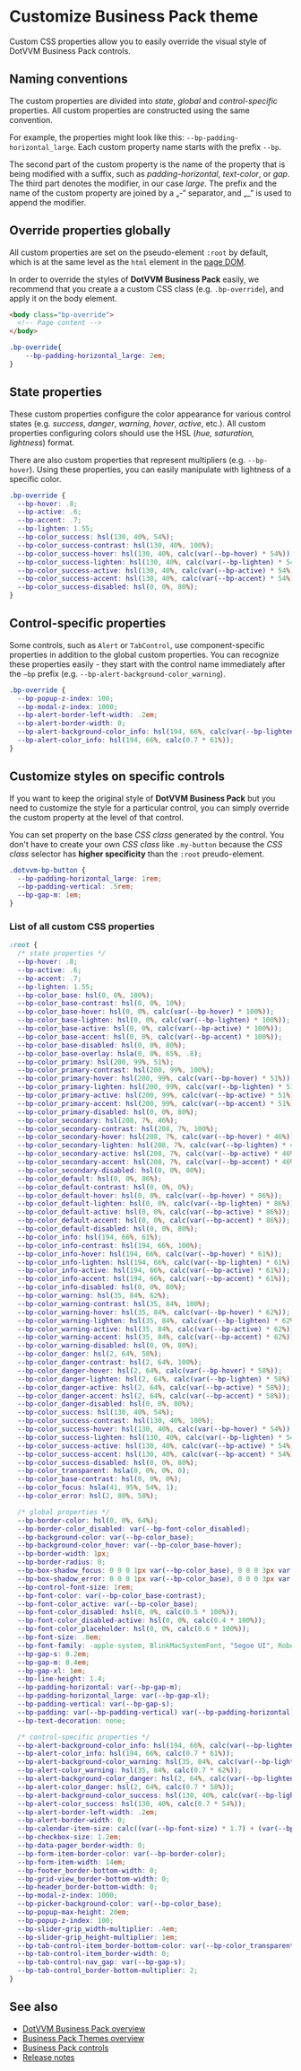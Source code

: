 # Customize Business Pack theme

Custom CSS properties allow you to easily override the visual style of DotVVM Business Pack controls.

## Naming conventions

The custom properties are divided into _state_, _global_ and _control-specific_ properties. All custom properties are constructed using the same convention. 

For example, the properties might look like this: `--bp-padding-horizontal_large`. Each custom property name starts with the prefix `--bp`. 

The second part of the custom property is the name of the property that is being modified with a suffix, such as _padding-horizontal_, _text-color_, or _gap_. The third part denotes the modifier, in our case _large_. The prefix and the name of the custom property are joined by a „-“ separator, and „_“ is used to append the modifier.

## Override properties globally

All custom properties are set on the pseudo-element `:root` by default, which is at the same level as the `html` element in the [page DOM](https://developer.mozilla.org/en-US/docs/Web/API/Document_Object_Model). 

In order to override the styles of **DotVVM Business Pack** easily, we recommend that you create a a custom CSS class (e.g. `.bp-override`), and apply it on the body element.

```HTML
<body class="bp-override">
  <!-- Page content -->
</body>
```

```CSS
.bp-override{
	--bp-padding-horizontal_large: 2em;
}
```

## State properties

These custom properties configure the color appearance for various control states (e.g. _success_, _danger_, _warning_, _hover_, _active_, etc.). All custom properties configuring colors should use the HSL (_hue, saturation, lightness_) format. 

There are also custom properties that represent multipliers (e.g. `--bp-hover`). Using these properties, you can easily manipulate with lightness of a specific color.

```CSS
.bp-override {
  --bp-hover: .8;
  --bp-active: .6;
  --bp-accent: .7;
  --bp-lighten: 1.55;
  --bp-color_success: hsl(130, 40%, 54%);
  --bp-color_success-contrast: hsl(130, 40%, 100%);
  --bp-color_success-hover: hsl(130, 40%, calc(var(--bp-hover) * 54%));
  --bp-color_success-lighten: hsl(130, 40%, calc(var(--bp-lighten) * 54%));
  --bp-color_success-active: hsl(130, 40%, calc(var(--bp-active) * 54%));
  --bp-color_success-accent: hsl(130, 40%, calc(var(--bp-accent) * 54%));
  --bp-color_success-disabled: hsl(0, 0%, 80%);
}
```

## Control-specific properties

Some controls, such as `Alert` or `TabControl`, use component-specific properties in addition to the global custom properties. You can recognize these properties easily - they start with the control name immediately after the `–bp` prefix (e.g. `--bp-alert-background-color_warning`).

```CSS
.bp-override {
  --bp-popup-z-index: 100;
  --bp-modal-z-index: 1000;
  --bp-alert-border-left-width: .2em;
  --bp-alert-border-width: 0;
  --bp-alert-background-color_info: hsl(194, 66%, calc(var(--bp-lighten) * 61%));
  --bp-alert-color_info: hsl(194, 66%, calc(0.7 * 61%));
}
```

## Customize styles on specific controls

If you want to keep the original style of **DotVVM Business Pack** but you need to customize the style for a particular control, you can simply override the custom property at the level of that control. 

You can set property on the base _CSS class_ generated by the control. You don't have to create your own _CSS class_ like `.my-button` because the _CSS class_ selector has **higher specificity** than the `:root` preudo-element.

```CSS
.dotvvm-bp-button {
  --bp-padding-horizontal_large: 1rem;
  --bp-padding-vertical: .5rem;
  --bp-gap-m: 1em;
}
```

### List of all custom CSS properties

```CSS
:root {
  /* state properties */
  --bp-hover: .8;
  --bp-active: .6;
  --bp-accent: .7;
  --bp-lighten: 1.55;
  --bp-color_base: hsl(0, 0%, 100%);
  --bp-color_base-contrast: hsl(0, 0%, 10%);
  --bp-color_base-hover: hsl(0, 0%, calc(var(--bp-hover) * 100%));
  --bp-color_base-lighten: hsl(0, 0%, calc(var(--bp-lighten) * 100%));
  --bp-color_base-active: hsl(0, 0%, calc(var(--bp-active) * 100%));
  --bp-color_base-accent: hsl(0, 0%, calc(var(--bp-accent) * 100%));
  --bp-color_base-disabled: hsl(0, 0%, 80%);
  --bp-color_base-overlay: hsla(0, 0%, 65%, .8);
  --bp-color_primary: hsl(200, 99%, 51%);
  --bp-color_primary-contrast: hsl(200, 99%, 100%);
  --bp-color_primary-hover: hsl(200, 99%, calc(var(--bp-hover) * 51%));
  --bp-color_primary-lighten: hsl(200, 99%, calc(var(--bp-lighten) * 51%));
  --bp-color_primary-active: hsl(200, 99%, calc(var(--bp-active) * 51%));
  --bp-color_primary-accent: hsl(200, 99%, calc(var(--bp-accent) * 51%));
  --bp-color_primary-disabled: hsl(0, 0%, 80%);
  --bp-color_secondary: hsl(208, 7%, 46%);
  --bp-color_secondary-contrast: hsl(208, 7%, 100%);
  --bp-color_secondary-hover: hsl(208, 7%, calc(var(--bp-hover) * 46%));
  --bp-color_secondary-lighten: hsl(208, 7%, calc(var(--bp-lighten) * 46%));
  --bp-color_secondary-active: hsl(208, 7%, calc(var(--bp-active) * 46%));
  --bp-color_secondary-accent: hsl(208, 7%, calc(var(--bp-accent) * 46%));
  --bp-color_secondary-disabled: hsl(0, 0%, 80%);
  --bp-color_default: hsl(0, 0%, 86%);
  --bp-color_default-contrast: hsl(0, 0%, 0%);
  --bp-color_default-hover: hsl(0, 0%, calc(var(--bp-hover) * 86%));
  --bp-color_default-lighten: hsl(0, 0%, calc(var(--bp-lighten) * 86%));
  --bp-color_default-active: hsl(0, 0%, calc(var(--bp-active) * 86%));
  --bp-color_default-accent: hsl(0, 0%, calc(var(--bp-accent) * 86%));
  --bp-color_default-disabled: hsl(0, 0%, 80%);
  --bp-color_info: hsl(194, 66%, 61%);
  --bp-color_info-contrast: hsl(194, 66%, 100%);
  --bp-color_info-hover: hsl(194, 66%, calc(var(--bp-hover) * 61%));
  --bp-color_info-lighten: hsl(194, 66%, calc(var(--bp-lighten) * 61%));
  --bp-color_info-active: hsl(194, 66%, calc(var(--bp-active) * 61%));
  --bp-color_info-accent: hsl(194, 66%, calc(var(--bp-accent) * 61%));
  --bp-color_info-disabled: hsl(0, 0%, 80%);  
  --bp-color_warning: hsl(35, 84%, 62%);
  --bp-color_warning-contrast: hsl(35, 84%, 100%);
  --bp-color_warning-hover: hsl(35, 84%, calc(var(--bp-hover) * 62%));
  --bp-color_warning-lighten: hsl(35, 84%, calc(var(--bp-lighten) * 62%));
  --bp-color_warning-active: hsl(35, 84%, calc(var(--bp-active) * 62%));
  --bp-color_warning-accent: hsl(35, 84%, calc(var(--bp-accent) * 62%));
  --bp-color_warning-disabled: hsl(0, 0%, 80%);
  --bp-color_danger: hsl(2, 64%, 58%);
  --bp-color_danger-contrast: hsl(2, 64%, 100%);
  --bp-color_danger-hover: hsl(2, 64%, calc(var(--bp-hover) * 58%));
  --bp-color_danger-lighten: hsl(2, 64%, calc(var(--bp-lighten) * 58%));
  --bp-color_danger-active: hsl(2, 64%, calc(var(--bp-active) * 58%));
  --bp-color_danger-accent: hsl(2, 64%, calc(var(--bp-accent) * 58%));
  --bp-color_danger-disabled: hsl(0, 0%, 80%);
  --bp-color_success: hsl(130, 40%, 54%);
  --bp-color_success-contrast: hsl(130, 40%, 100%);
  --bp-color_success-hover: hsl(130, 40%, calc(var(--bp-hover) * 54%));
  --bp-color_success-lighten: hsl(130, 40%, calc(var(--bp-lighten) * 54%));
  --bp-color_success-active: hsl(130, 40%, calc(var(--bp-active) * 54%));
  --bp-color_success-accent: hsl(130, 40%, calc(var(--bp-accent) * 54%));
  --bp-color_success-disabled: hsl(0, 0%, 80%);
  --bp-color_transparent: hsla(0, 0%, 0%, 0);
  --bp-color_base-contrast: hsl(0, 0%, 0%);
  --bp-color_focus: hsla(41, 95%, 54%, 1);
  --bp-color_error: hsl(2, 80%, 58%);

  /* global properties */
  --bp-border-color: hsl(0, 0%, 64%);
  --bp-border-color_disabled: var(--bp-font-color_disabled);
  --bp-background-color: var(--bp-color_base);
  --bp-background-color_hover: var(--bp-color_base-hover);
  --bp-border-width: 1px;
  --bp-border-radius: 0;
  --bp-box-shadow_focus: 0 0 0 1px var(--bp-color_base), 0 0 0 3px var(--bp-color_focus);
  --bp-box-shadow_error: 0 0 0 1px var(--bp-color_base), 0 0 0 3px var(--bp-color_error);
  --bp-control-font-size: 1rem;
  --bp-font-color: var(--bp-color_base-contrast);
  --bp-font-color_active: var(--bp-color_base);
  --bp-font-color_disabled: hsl(0, 0%, calc(0.5 * 100%));
  --bp-font-color_disabled-active: hsl(0, 0%, calc(0.4 * 100%));
  --bp-font-color_placeholder: hsl(0, 0%, calc(0.6 * 100%));
  --bp-font-size: .8em;
  --bp-font-family: -apple-system, BlinkMacSystemFont, "Segoe UI", Roboto, Helvetica, Arial, sans-serif, "Apple Color Emoji", "Segoe UI Emoji", "Segoe UI Symbol";
  --bp-gap-s: 0.2em;
  --bp-gap-m: 0.4em;
  --bp-gap-xl: 1em;
  --bp-line-height: 1.4;
  --bp-padding-horizontal: var(--bp-gap-m);
  --bp-padding-horizontal_large: var(--bp-gap-xl);
  --bp-padding-vertical: var(--bp-gap-s);
  --bp-padding: var(--bp-padding-vertical) var(--bp-padding-horizontal);
  --bp-text-decoration: none;

  /* control-specific properties */
  --bp-alert-background-color_info: hsl(194, 66%, calc(var(--bp-lighten) * 61%));
  --bp-alert-color_info: hsl(194, 66%, calc(0.7 * 61%));
  --bp-alert-background-color_warning: hsl(35, 84%, calc(var(--bp-lighten) * 62%));
  --bp-alert-color_warning: hsl(35, 84%, calc(0.7 * 62%));
  --bp-alert-background-color_danger: hsl(2, 64%, calc(var(--bp-lighten) * 58%));
  --bp-alert-color_danger: hsl(2, 64%, calc(0.7 * 58%));
  --bp-alert-background-color_success: hsl(130, 40%, calc(var(--bp-lighten) * 54%));
  --bp-alert-color_success: hsl(130, 40%, calc(0.7 * 54%));
  --bp-alert-border-left-width: .2em;
  --bp-alert-border-width: 0;
  --bp-calendar-item-size: calc((var(--bp-font-size) * 1.7) + (var(--bp-padding-horizontal) * 2));
  --bp-checkbox-size: 1.2em;
  --bp-data-pager_border-width: 0;
  --bp-form-item-border-color: var(--bp-border-color);
  --bp-form-item-width: 14em;
  --bp-footer_border-bottom-width: 0;
  --bp-grid-view_border-bottom-width: 0;
  --bp-header_border-bottom-width: 0;
  --bp-modal-z-index: 1000;
  --bp-picker-background-color: var(--bp-color_base);
  --bp-popup-max-height: 20em;
  --bp-popup-z-index: 100;
  --bp-slider-grip_width-multiplier: .4em;
  --bp-slider-grip_height-multiplier: 1em;
  --bp-tab-control-item_border-bottom-color: var(--bp-color_transparent);
  --bp-tab-control-item_border-width: 0;
  --bp-tab-control-nav_gap: var(--bp-gap-s);
  --bp-tab-control_border-bottom-multiplier: 2;
}
```

## See also

* [DotVVM Business Pack overview](../getting-started)
* [Business Pack Themes overview](overview)
* [Business Pack controls](~/controls/businesspack/Alert)
* [Release notes](../release-notes)
